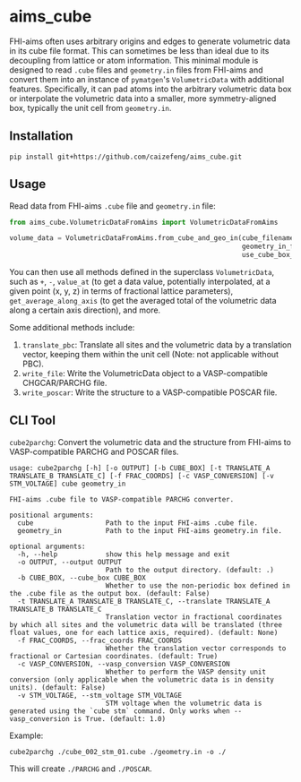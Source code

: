# aims_cube

FHI-aims often uses arbitrary origins and edges to generate volumetric data in its cube file format. This can sometimes be less than ideal due to its decoupling from lattice or atom information. This minimal module is designed to read `.cube` files and `geometry.in` files from FHI-aims and convert them into an instance of `pymatgen`'s `VolumetricData` with additional features. Specifically, it can pad atoms into the arbitrary volumetric data box or interpolate the volumetric data into a smaller, more symmetry-aligned box, typically the unit cell from `geometry.in`.

## Installation

```shell
pip install git+https://github.com/caizefeng/aims_cube.git
```

## Usage

Read data from FHI-aims `.cube` file and `geometry.in` file:

```python
from aims_cube.VolumetricDataFromAims import VolumetricDataFromAims

volume_data = VolumetricDataFromAims.from_cube_and_geo_in(cube_filename="/path/to/xxx.cube",
                                                          geometry_in_filename="/path/to/geometry.in",
                                                          use_cube_box_as_lattice=False)
```

You can then use all methods defined in the superclass `VolumetricData`, such as `+`, `-`, `value_at` (to get a data value, potentially interpolated, at a given point (x, y, z) in terms of fractional lattice parameters), `get_average_along_axis` (to get the averaged total of the volumetric data along a certain axis direction), and more.

Some additional methods include:

1. `translate_pbc`: Translate all sites and the volumetric data by a translation vector, keeping them within the unit cell (Note: not applicable without PBC).
2. `write_file`: Write the VolumetricData object to a VASP-compatible CHGCAR/PARCHG file.
3. `write_poscar`: Write the structure to a VASP-compatible POSCAR file.

## CLI Tool

`cube2parchg`: Convert the volumetric data and the structure from FHI-aims to VASP-compatible PARCHG and POSCAR files.

```
usage: cube2parchg [-h] [-o OUTPUT] [-b CUBE_BOX] [-t TRANSLATE_A TRANSLATE_B TRANSLATE_C] [-f FRAC_COORDS] [-c VASP_CONVERSION] [-v STM_VOLTAGE] cube geometry_in

FHI-aims .cube file to VASP-compatible PARCHG converter.

positional arguments:
  cube                  Path to the input FHI-aims .cube file.
  geometry_in           Path to the input FHI-aims geometry.in file.

optional arguments:
  -h, --help            show this help message and exit
  -o OUTPUT, --output OUTPUT
                        Path to the output directory. (default: .)
  -b CUBE_BOX, --cube_box CUBE_BOX
                        Whether to use the non-periodic box defined in the .cube file as the output box. (default: False)
  -t TRANSLATE_A TRANSLATE_B TRANSLATE_C, --translate TRANSLATE_A TRANSLATE_B TRANSLATE_C
                        Translation vector in fractional coordinates by which all sites and the volumetric data will be translated (three float values, one for each lattice axis, required). (default: None)
  -f FRAC_COORDS, --frac_coords FRAC_COORDS
                        Whether the translation vector corresponds to fractional or Cartesian coordinates. (default: True)
  -c VASP_CONVERSION, --vasp_conversion VASP_CONVERSION
                        Whether to perform the VASP density unit conversion (only applicable when the volumetric data is in density units). (default: False)
  -v STM_VOLTAGE, --stm_voltage STM_VOLTAGE
                        STM voltage when the volumetric data is generated using the `cube stm` command. Only works when --vasp_conversion is True. (default: 1.0)
```

Example:
```shell
cube2parchg ./cube_002_stm_01.cube ./geometry.in -o ./
```
This will create `./PARCHG` and `./POSCAR`.
